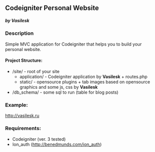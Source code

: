 ## Codeigniter Personal Website ##

##### by Vasilesk #####

### Description ###

Simple MVC application for Codeigniter that helps you to build your personal website.

#### Project Structure: ####
* /site/ - root of your site
    * application/ - Codeigniter application by **Vasilesk** + routes.php
    * static/ - opensource plugins + tab images based on opensource graphics and some js, css by **Vasilesk**
* /db_schema/ - some sql to run (table for blog posts)

### Example: ###

http://vasilesk.ru

### Requirements: ###
* Codeigniter (ver. 3 tested)
* Ion_auth (http://benedmunds.com/ion_auth)
